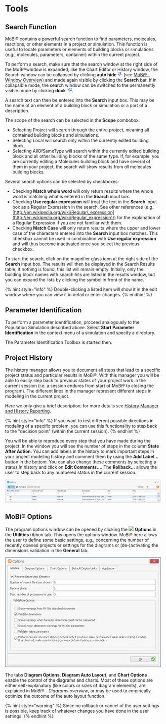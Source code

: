 # Tools

## Search Function‌

MoBi® contains a powerful search function to find parameters, molecules, reactions, or other elements in a project or simulation. This function is useful to locate parameters or elements of building blocks or simulations \(e.g., molecules, parameters, container\) within the current project.

To perform a search, make sure that the search window at the right side of the MoBi®window is expanded; like the Chart Editor or History window, the Search window can be collapsed by clicking **auto hide** ![Image](../../.gitbook/assets/AutoHideDock.png) \(see [MoBi® - Window Overview](first-steps.md#mobi-window-overview)\) and made again visible by clicking the **Search** bar. If in collapsible mode, the search window can be switched to the permanently visible mode by clicking **dock** ![Image](../../.gitbook/assets/AutoHideHide.png).

A search text can then be entered into the **Search** input box. This may be the name of an element of a building block or simulation or a part of a description.

The scope of the search can be selected in the **Scope** combobox:

* Selecting Project will search through the entire project, meaning all contained building blocks and simulations.
* Selecting Local will search only within the currently edited building block.
* Selecting AllOfSameType will search within the currently edited building block and all other building blocks of the same type. If, for example, you are currently editing a Molecules building block and have several of them in your project, the search will show results from _all_ molecules building blocks.

Several search options can be selected by checkboxes:

* Checking **Match whole word** will only return results where the whole word is matching what is entered in the **Search** input box.
* Checking **Use regular expression** will treat the text in the **Search** input box as a Regular Expression in the search. See other references \(e.g., [http://en.wikipedia.org/wiki/Regular\_expression](http://en.wikipedia.org/wiki/Regular_expression)\) for the explanation of a Regular Expression if you are not familiar with them.
* Checking **Match Case** will only return results where the upper and lower case of the characters entered into the **Search** input box matches. This checkbox cannot be used in combination with **Use regular expression** and will thus become inactivated once you select the previous checkbox.

To start the search, click on the magnifier glass icon at the right side of the **Search** input box. The results will then be displayed in the Search Results table; if nothing is found, this list will remain empty. Initially, only the building block names with search hits are listed in the results window, but you can expand the lists by clicking the symbol in front of the name.

{% hint style="info" %}
Double-clicking a listed item will show it in the edit window where you can view it in detail or enter changes.
{% endhint %}

## Parameter Identification‌

To perform a parameter identification, proceed analogously to the Population Simulation described above. Select **Start Parameter Identification** in the context menu of a simulation and specify a directory.

The Parameter Identification Toolbox is started then.

## Project History‌

The history manager allows you to document all steps that lead to a specific project status and particular results in MoBi®. With this manager you will be able to easily step back to previous states of your project work in the current session \(i.e. a session endures from start of MoBi® to closing the program\). The different lines in the manager represent different steps in modeling in the current project.

Here we only give a brief description; for more details see [History Manager and History Reporting‌](../../shared-tools-and-example-workflows/history-manager-history-reporting.md).

{% hint style="info" %}
If you want to test different possible directions in modeling of a specific problem, you can use this functionality to step back to the "decision point" \(within the current session\).
{% endhint %}

You will be able to reproduce every step that you have made during the project. In the window you will see the number of steps in the column **State After Action**. You can add labels in the history to mark important steps in your project modeling history and comment them by using the **Add Label...** button in the bottom. You can also change these comments by selecting a status in history and click on **Edit Comments...**. The **Rollback...** allows the user to step back to any numbered status in the current session.

![History Manager in MoBi&#xAE;](../../.gitbook/assets/Prj_history.png)

## MoBi® Options‌

The program options window can be opened by clicking the ![](../../.gitbook/assets/Settings.ico) **Options** in the **Utilities** ribbon tab. This opens the options window. MoBi® here allows the user to define some basic settings, e.g., concerning the number of recently opened projects or settings for the diagrams or \(de-\)activating the dimensions validation in the **General** tab.

![Options window in MoBi&#xAE;](../../.gitbook/assets/Prg_overview_options.png)

The tabs **Diagram Options**, **Diagram Auto Layout**, and **Chart Options** enable the control of the diagrams and charts. Most of these options are either self-explanatory \(like colors or sizes of diagram elements\), are explained in MoBi® _- Diagrams overview_, or may be used to empirically optimize the outcome of the auto layout function.

{% hint style="warning" %}
Since no rollback or cancel of the user settings is possible, keep track of whatever changes you have done in the user settings.
{% endhint %}

